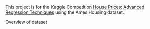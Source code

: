 This project is for the Kaggle Competition [House Prices: Advanced Regression Techniques](https://www.kaggle.com/c/house-prices-advanced-regression-techniques)
using the Ames Housing dataset.

Overview of dataset
